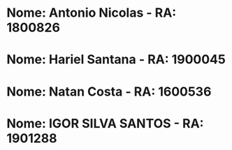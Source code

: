 # Nome: Antonio Nicolas - RA: 1800826
# Nome: Hariel Santana - RA: 1900045
# Nome: Natan Costa - RA: 1600536
# Nome: IGOR SILVA SANTOS - RA: 1901288
